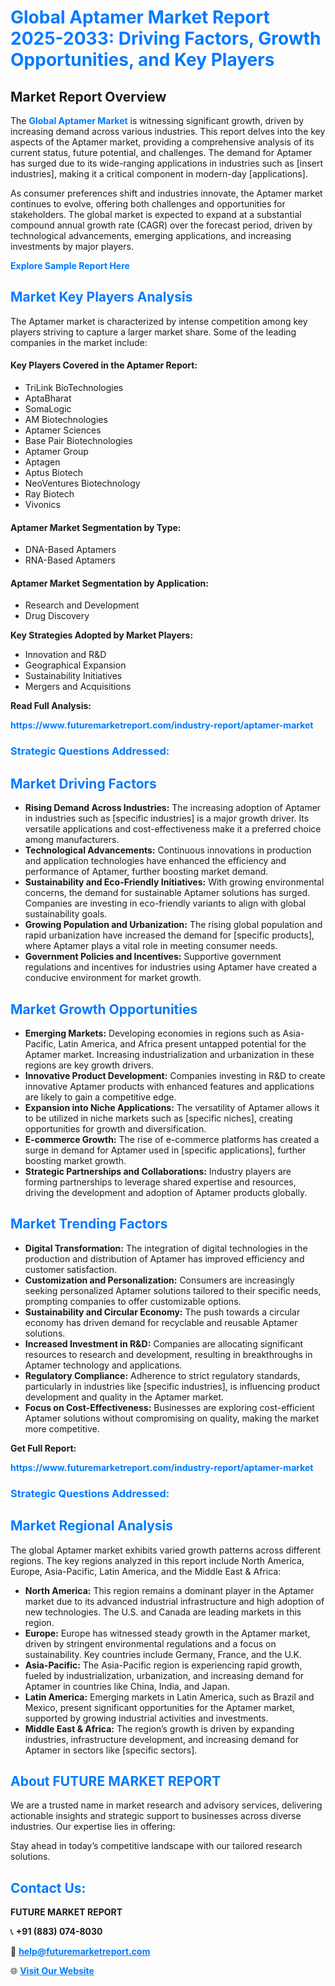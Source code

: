 <h1 style="color: #007BFF;">Global Aptamer Market Report 2025-2033: Driving Factors, Growth Opportunities, and Key Players</h1>

<section id="overview">
<h2>Market Report Overview</h2>
<p>The <a href="https://www.futuremarketreport.com/industry-report/aptamer-market" style="color: #007BFF; text-decoration: none;"><strong>Global Aptamer Market</strong></a> is witnessing significant growth, driven by increasing demand across various industries. This report delves into the key aspects of the Aptamer market, providing a comprehensive analysis of its current status, future potential, and challenges. The demand for Aptamer has surged due to its wide-ranging applications in industries such as [insert industries], making it a critical component in modern-day [applications].</p>
<p>As consumer preferences shift and industries innovate, the Aptamer market continues to evolve, offering both challenges and opportunities for stakeholders. The global market is expected to expand at a substantial compound annual growth rate (CAGR) over the forecast period, driven by technological advancements, emerging applications, and increasing investments by major players.</p>
</section>

<section id="overview">
<p><a href="https://www.futuremarketreport.com/request-sample/reportId=49207" style="color: #007BFF; text-decoration: none;"><strong>Explore Sample Report Here</strong></a></p>
</section>

<section id="key-players">
<h2 style="color: #007BFF;">Market Key Players Analysis</h2>
<p>The Aptamer market is characterized by intense competition among key players striving to capture a larger market share. Some of the leading companies in the market include:</p>
<h4>Key Players Covered in the Aptamer Report:</h4>
<ul><li>TriLink BioTechnologies</li><li>AptaBharat</li><li>SomaLogic</li><li>AM Biotechnologies</li><li>Aptamer Sciences</li><li>Base Pair Biotechnologies</li><li>Aptamer Group</li><li>Aptagen</li><li>Aptus Biotech</li><li>NeoVentures Biotechnology</li><li>Ray Biotech</li><li>Vivonics</li></ul>
<h4>Aptamer Market Segmentation by Type:</h4>
<ul><li>DNA-Based Aptamers</li><li>RNA-Based Aptamers</li></ul>

<h4>Aptamer Market Segmentation by Application:</h4>
<ul><li>Research and Development</li><li>Drug Discovery</li></ul>
<p><strong>Key Strategies Adopted by Market Players:</strong></p>
<ul>
<li>Innovation and R&D</li>
<li>Geographical Expansion</li>
<li>Sustainability Initiatives</li>
<li>Mergers and Acquisitions</li>
</ul>
</section>

<section>
<p><strong>Read Full Analysis: </strong></p><a href="https://www.futuremarketreport.com/industry-report/aptamer-market" style="color: #007BFF; text-decoration: none;"><strong>https://www.futuremarketreport.com/industry-report/aptamer-market</strong></a>
<h3 style="color: #007BFF;">Strategic Questions Addressed:</h3>
</section>

<section id="driving-factors">
<h2 style="color: #007BFF;">Market Driving Factors</h2>
<ul>
<li><strong>Rising Demand Across Industries:</strong> The increasing adoption of Aptamer in industries such as [specific industries] is a major growth driver. Its versatile applications and cost-effectiveness make it a preferred choice among manufacturers.</li>
<li><strong>Technological Advancements:</strong> Continuous innovations in production and application technologies have enhanced the efficiency and performance of Aptamer, further boosting market demand.</li>
<li><strong>Sustainability and Eco-Friendly Initiatives:</strong> With growing environmental concerns, the demand for sustainable Aptamer solutions has surged. Companies are investing in eco-friendly variants to align with global sustainability goals.</li>
<li><strong>Growing Population and Urbanization:</strong> The rising global population and rapid urbanization have increased the demand for [specific products], where Aptamer plays a vital role in meeting consumer needs.</li>
<li><strong>Government Policies and Incentives:</strong> Supportive government regulations and incentives for industries using Aptamer have created a conducive environment for market growth.</li>
</ul>
</section>

<section id="growth-opportunities">
<h2 style="color: #007BFF;">Market Growth Opportunities</h2>
<ul>
<li><strong>Emerging Markets:</strong> Developing economies in regions such as Asia-Pacific, Latin America, and Africa present untapped potential for the Aptamer market. Increasing industrialization and urbanization in these regions are key growth drivers.</li>
<li><strong>Innovative Product Development:</strong> Companies investing in R&D to create innovative Aptamer products with enhanced features and applications are likely to gain a competitive edge.</li>
<li><strong>Expansion into Niche Applications:</strong> The versatility of Aptamer allows it to be utilized in niche markets such as [specific niches], creating opportunities for growth and diversification.</li>
<li><strong>E-commerce Growth:</strong> The rise of e-commerce platforms has created a surge in demand for Aptamer used in [specific applications], further boosting market growth.</li>
<li><strong>Strategic Partnerships and Collaborations:</strong> Industry players are forming partnerships to leverage shared expertise and resources, driving the development and adoption of Aptamer products globally.</li>
</ul>
</section>

<section id="trending-factors">
<h2 style="color: #007BFF;">Market Trending Factors</h2>
<ul>
<li><strong>Digital Transformation:</strong> The integration of digital technologies in the production and distribution of Aptamer has improved efficiency and customer satisfaction.</li>
<li><strong>Customization and Personalization:</strong> Consumers are increasingly seeking personalized Aptamer solutions tailored to their specific needs, prompting companies to offer customizable options.</li>
<li><strong>Sustainability and Circular Economy:</strong> The push towards a circular economy has driven demand for recyclable and reusable Aptamer solutions.</li>
<li><strong>Increased Investment in R&D:</strong> Companies are allocating significant resources to research and development, resulting in breakthroughs in Aptamer technology and applications.</li>
<li><strong>Regulatory Compliance:</strong> Adherence to strict regulatory standards, particularly in industries like [specific industries], is influencing product development and quality in the Aptamer market.</li>
<li><strong>Focus on Cost-Effectiveness:</strong> Businesses are exploring cost-efficient Aptamer solutions without compromising on quality, making the market more competitive.</li>
</ul>
</section>

<section>
<p><strong>Get Full Report: </strong></p><a href="https://www.futuremarketreport.com/industry-report/aptamer-market" style="color: #007BFF; text-decoration: none;"><strong>https://www.futuremarketreport.com/industry-report/aptamer-market</strong></a>
<h3 style="color: #007BFF;">Strategic Questions Addressed:</h3>
</section>


<section id="regional-analysis">
<h2 style="color: #007BFF;">Market Regional Analysis</h2>
<p>The global Aptamer market exhibits varied growth patterns across different regions. The key regions analyzed in this report include North America, Europe, Asia-Pacific, Latin America, and the Middle East & Africa:</p>
<ul>
<li><strong>North America:</strong> This region remains a dominant player in the Aptamer market due to its advanced industrial infrastructure and high adoption of new technologies. The U.S. and Canada are leading markets in this region.</li>
<li><strong>Europe:</strong> Europe has witnessed steady growth in the Aptamer market, driven by stringent environmental regulations and a focus on sustainability. Key countries include Germany, France, and the U.K.</li>
<li><strong>Asia-Pacific:</strong> The Asia-Pacific region is experiencing rapid growth, fueled by industrialization, urbanization, and increasing demand for Aptamer in countries like China, India, and Japan.</li>
<li><strong>Latin America:</strong> Emerging markets in Latin America, such as Brazil and Mexico, present significant opportunities for the Aptamer market, supported by growing industrial activities and investments.</li>
<li><strong>Middle East & Africa:</strong> The region’s growth is driven by expanding industries, infrastructure development, and increasing demand for Aptamer in sectors like [specific sectors].</li>
</ul>
</section>

<footer>
<h2 style="color: #007BFF;">About FUTURE MARKET REPORT</h2>
<p>We are a trusted name in market research and advisory services, delivering actionable insights and strategic support to businesses across diverse industries. Our expertise lies in offering:</p>

<p>Stay ahead in today’s competitive landscape with our tailored research solutions.</p>

<h2 style="color: #007BFF;">Contact Us:</h2>
<p><strong>FUTURE MARKET REPORT</strong></p>
<p>📞 <strong>+91 (883) 074-8030</strong></p>
<p>📧 <strong><a href="mailto:help@futuremarketreport.com" style="color: #007BFF;">help@futuremarketreport.com</a></strong></p>
<p>🌐 <strong><a href="https://www.futuremarketreport.com/" style="color: #007BFF;">Visit Our Website</a></strong></p>
</footer>